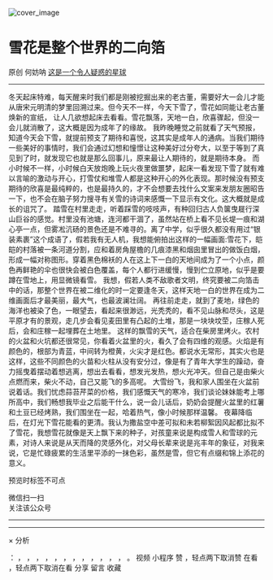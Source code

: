 ![cover_image](https://mmbiz.qpic.cn/mmbiz_jpg/OJNrVQetduomWs9gX9LLoXsNGJCEXEDLuBhLsLshibV3eICDqAvw1G0KvAc929dVDEGjKQEwXJKLLXJInKOKk4A/0?wx_fmt=jpeg)

#  雪花是整个世界的二向箔

原创  何妨呐  [ 这是一个令人疑惑的星球 ](javascript:void\(0\);)

__ _ _ _ _

冬天起床特难，每天醒来时我们都是刚被挖掘出来的老古董，需要好大一会儿才能从唐宋元明清的梦里回溯过来。但今天不一样，今天下雪了，雪花如同能让老古董焕新的宣纸，
让人几欲想起床去看看。雪花飘落，天地一白，欣喜骤起，但没一会儿就消散了，这大概是因为成年了的缘故。
我昨晚睡觉之前就看了天气预报，知道今天会下雪，就提前预支了期待和喜悦，这其实是成年人的通病。当我们期待一些美好的事情时，我们会通过幻想和憧憬让这种美好过分夸大，以至于等到了真见到了时，就发现它也就是那么回事儿，原来最让人期待的，就是期待本身。
而小时候不一样，小时候白天放炮晚上玩火夜里做噩梦，起床一看发现下雪了就有难以言喻的激动与开心，打雪仗和堆雪人都是这种开心的外化表现。那时候没有预支期待的欣喜是最纯粹的，也是最持久的，才不会想要去找什么文案来发朋友圈昭告一下，也不会在脑子努力搜寻有关雪的诗词来感慨一下显示有文化。这大概就是成长的诅咒了。
踏雪在村里走走，听着踩雪的吱吱声，有种回归古人负箧曳屣行深山巨谷的感觉。村里没有池塘，连河都干涸了，虽然站在桥上看不见长堤一痕和湖心亭一点，但雾凇沆砀的景色还是不难寻的。离了中学，似乎很久都没有用过“银装素裹”这个成语了，假若我有无人机，我想能俯拍出这样的一幅画面:雪花下，皑皑的村落被一条河道分割，应和着房角屋檐的几痕漆黑和烟囱里冒出的做饭白烟，形成一幅对称图形。穿着黑色棉袄的人在这上下一白的天地间成为了一个小点，颜色再鲜艳的伞也很快会被白色覆盖，每个人都行进缓慢，慢到伫立原地，似乎是要蹲在雪地上，用显微镜看雪。
我想，假若人类不敌歌者文明，终究要被二向箔击中的话，那整个世界在被二维化的时一定要逢冬天，这样天地一白的世界在成为二维画面后才最美丽，最大气，也最波澜壮阔。
再往前走走，就到了麦地，绿色的海洋也被染了色，一眼望去，看起来很渺远，光秃秃的，看不见山脉和尽头，这是平原才有的景观，走几步会看见麦田里有凸起的土堆，那是一块块坟茔，庄稼人死后，会和庄稼一起埋葬在土地里。
这样的飘雪的天气，适合在柴房里烤火。农村的火盆和火坑都还很常见，你看着火盆里的火，看久了会有四维的观感。火焰是有颜色的，根部为青蓝，中间转为橙黄，火尖才是红色。都说水无常形，其实火也是这样，这些不同颜色的火苗和火柱从没有安分过，像是有了青年大学生的躁动，奋力摇曳着摆动着想逃离，想出去看看，想发光发热，想火光冲天。但自己是由柴火点燃而来，柴火不动，自己又能飞的多高呢。
大雪纷飞，我和家人围坐在火盆前说着话。我们忧虑蒜苔芹菜的价格，我们感慨天气的寒冷，我们谈论妹妹能考上哪所高中，我们畅想我毕业之后能干什么，说一会儿话后，奶奶会提醒火盆里的红薯和土豆已经烤熟，我们围坐在一起，哈着热气，像小时候那样温馨。
夜幕降临后，在灯光下雪花能看的更清。我认为撒盐空中差可拟和未若柳絮因风起都比拟不了雪花，我想雪花就像是天上飘下来的种子，对孩童来说是构成雪人和雪球的元素，对诗人来说是从天而降的灵感外化，对父母长辈来说是兆丰年的象征，对我来说，它是忙碌疲累的生活里平添的一抹色彩，虽然是雪，但它有点缀和锦上添花的意义。

  

预览时标签不可点

微信扫一扫  
关注该公众号





****



****



×  分析

：  ，  ，  ，  ，  ，  ，  ，  ，  ，  ，  ，  ，  。  视频  小程序  赞  ，轻点两下取消赞  在看  ，轻点两下取消在看
分享  留言  收藏

